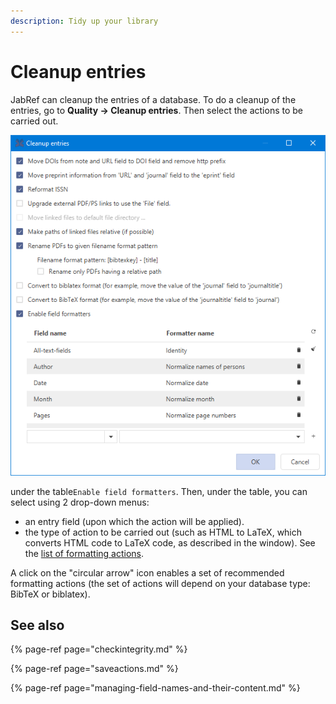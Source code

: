 ```yaml
---
description: Tidy up your library
---
```


# Cleanup entries

JabRef can cleanup the entries of a database. To do a cleanup of the entries, go to **Quality → Cleanup entries**. Then select the actions to be carried out.

![The Cleanup entries dialog](../.gitbook/assets/cleanupdialog%20%282%29.png)

under the table`Enable field formatters`. Then, under the table, you can select using 2 drop-down menus:

* an entry field \(upon which the action will be applied\).
* the type of action to be carried out \(such as HTML to LaTeX, which converts HTML code to LaTeX code, as described in the window\).​ See the [list of formatting actions](saveactions.md).

A click on the "circular arrow" icon enables a set of recommended formatting actions \(the set of actions will depend on your database type: BibTeX or biblatex\).

## See also

{% page-ref page="checkintegrity.md" %}

{% page-ref page="saveactions.md" %}

{% page-ref page="managing-field-names-and-their-content.md" %}

